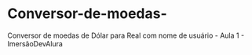 # Conversor-de-moedas-
Conversor de moedas de Dólar para Real com nome de usuário - Aula 1 - ImersãoDevAlura

